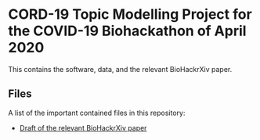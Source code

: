 # CORD-19 Topic Modelling Project for the COVID-19 Biohackathon of April 2020

This contains the software, data, and the relevant BioHackrXiv paper. 

## Files

A list of the important contained files in this repository:

* [Draft of the relevant BioHackrXiv paper](paper.md)


